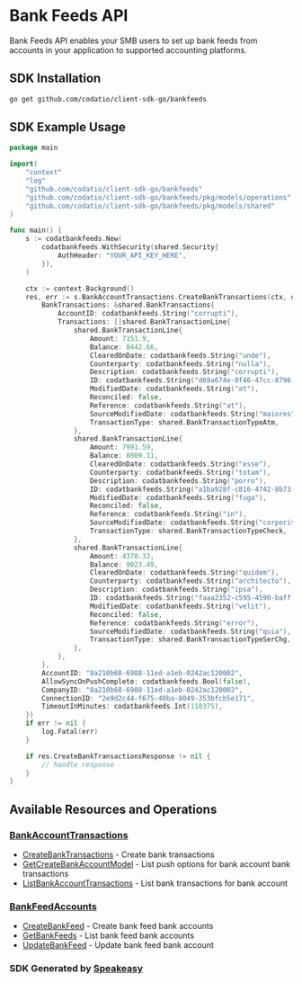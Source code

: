 # Bank Feeds API

Bank Feeds API enables your SMB users to set up bank feeds from accounts in your application to supported accounting platforms.

<!-- Start SDK Installation -->
## SDK Installation

```bash
go get github.com/codatio/client-sdk-go/bankfeeds
```
<!-- End SDK Installation -->

## SDK Example Usage
<!-- Start SDK Example Usage -->
```go
package main

import(
	"context"
	"log"
	"github.com/codatio/client-sdk-go/bankfeeds"
	"github.com/codatio/client-sdk-go/bankfeeds/pkg/models/operations"
	"github.com/codatio/client-sdk-go/bankfeeds/pkg/models/shared"
)

func main() {
    s := codatbankfeeds.New(
        codatbankfeeds.WithSecurity(shared.Security{
            AuthHeader: "YOUR_API_KEY_HERE",
        }),
    )

    ctx := context.Background()
    res, err := s.BankAccountTransactions.CreateBankTransactions(ctx, operations.CreateBankTransactionsRequest{
        BankTransactions: &shared.BankTransactions{
            AccountID: codatbankfeeds.String("corrupti"),
            Transactions: []shared.BankTransactionLine{
                shared.BankTransactionLine{
                    Amount: 7151.9,
                    Balance: 8442.66,
                    ClearedOnDate: codatbankfeeds.String("unde"),
                    Counterparty: codatbankfeeds.String("nulla"),
                    Description: codatbankfeeds.String("corrupti"),
                    ID: codatbankfeeds.String("d69a674e-0f46-47cc-8796-ed151a05dfc2"),
                    ModifiedDate: codatbankfeeds.String("at"),
                    Reconciled: false,
                    Reference: codatbankfeeds.String("at"),
                    SourceModifiedDate: codatbankfeeds.String("maiores"),
                    TransactionType: shared.BankTransactionTypeAtm,
                },
                shared.BankTransactionLine{
                    Amount: 7991.59,
                    Balance: 8009.11,
                    ClearedOnDate: codatbankfeeds.String("esse"),
                    Counterparty: codatbankfeeds.String("totam"),
                    Description: codatbankfeeds.String("porro"),
                    ID: codatbankfeeds.String("a1ba928f-c816-4742-8b73-9205929396fe"),
                    ModifiedDate: codatbankfeeds.String("fuga"),
                    Reconciled: false,
                    Reference: codatbankfeeds.String("in"),
                    SourceModifiedDate: codatbankfeeds.String("corporis"),
                    TransactionType: shared.BankTransactionTypeCheck,
                },
                shared.BankTransactionLine{
                    Amount: 4370.32,
                    Balance: 9023.49,
                    ClearedOnDate: codatbankfeeds.String("quidem"),
                    Counterparty: codatbankfeeds.String("architecto"),
                    Description: codatbankfeeds.String("ipsa"),
                    ID: codatbankfeeds.String("faaa2352-c595-4590-baff-1a3a2fa94677"),
                    ModifiedDate: codatbankfeeds.String("velit"),
                    Reconciled: false,
                    Reference: codatbankfeeds.String("error"),
                    SourceModifiedDate: codatbankfeeds.String("quia"),
                    TransactionType: shared.BankTransactionTypeSerChg,
                },
            },
        },
        AccountID: "8a210b68-6988-11ed-a1eb-0242ac120002",
        AllowSyncOnPushComplete: codatbankfeeds.Bool(false),
        CompanyID: "8a210b68-6988-11ed-a1eb-0242ac120002",
        ConnectionID: "2e9d2c44-f675-40ba-8049-353bfcb5e171",
        TimeoutInMinutes: codatbankfeeds.Int(110375),
    })
    if err != nil {
        log.Fatal(err)
    }

    if res.CreateBankTransactionsResponse != nil {
        // handle response
    }
}
```
<!-- End SDK Example Usage -->

<!-- Start SDK Available Operations -->
## Available Resources and Operations


### [BankAccountTransactions](docs/bankaccounttransactions/README.md)

* [CreateBankTransactions](docs/bankaccounttransactions/README.md#createbanktransactions) - Create bank transactions
* [GetCreateBankAccountModel](docs/bankaccounttransactions/README.md#getcreatebankaccountmodel) - List push options for bank account bank transactions
* [ListBankAccountTransactions](docs/bankaccounttransactions/README.md#listbankaccounttransactions) - List bank transactions for bank account

### [BankFeedAccounts](docs/bankfeedaccounts/README.md)

* [CreateBankFeed](docs/bankfeedaccounts/README.md#createbankfeed) - Create bank feed bank accounts
* [GetBankFeeds](docs/bankfeedaccounts/README.md#getbankfeeds) - List bank feed bank accounts
* [UpdateBankFeed](docs/bankfeedaccounts/README.md#updatebankfeed) - Update bank feed bank account
<!-- End SDK Available Operations -->

### SDK Generated by [Speakeasy](https://docs.speakeasyapi.dev/docs/using-speakeasy/client-sdks)
